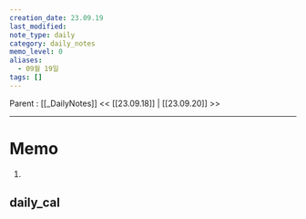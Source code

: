 ```yaml
---
creation_date: 23.09.19
last_modified: 
note_type: daily
category: daily_notes
memo_level: 0
aliases:
  - 09월 19일
tags: []
---
```

Parent : [[_DailyNotes]]
<< [[23.09.18]] | [[23.09.20]] >>

---
# Memo
1.  

## daily_cal

